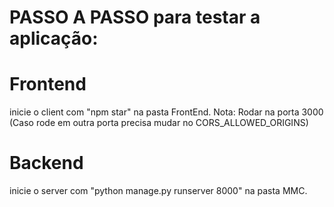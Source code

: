 # PASSO A PASSO para testar a aplicação:

# Frontend

inicie o client com "npm star" na pasta FrontEnd.
Nota: Rodar na porta 3000 (Caso rode em outra porta precisa mudar no CORS_ALLOWED_ORIGINS)

# Backend
inicie o server com "python manage.py runserver 8000" na pasta MMC.